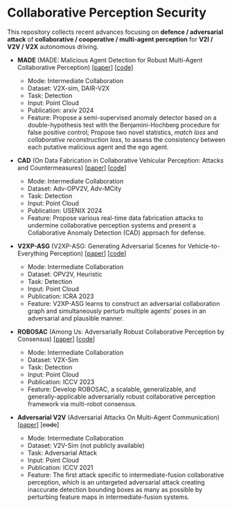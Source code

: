 # Collaborative Perception Security

This repository collects recent advances focusing on **defence / adversarial attack** of **collaborative / cooperative / multi-agent perception** for **V2I / V2V / V2X** autonomous driving. 

- **MADE** (MADE: Malicious Agent Detection for Robust Multi-Agent  Collaborative Perception) [[paper](https://arxiv.org/abs/2310.11901)] [[code](https://github.com/shengyin1224/MADE)]
  - Mode: Intermediate Collaboration
  - Dataset: V2X-sim, DAIR-V2X
  - Task: Detection
  - Input: Point Cloud
  - Publication: arxiv 2024
  - Feature: Propose a semi-supervised anomaly detector based on a double-hypothesis test with the Benjamini-Hochberg procedure for false positive control; Propose two novel statistics, _match loss_ and _collaborative reconstruction loss_, to assess the consistency between each putative malicious agent and the ego agent.
 
- **CAD** (On Data Fabrication in Collaborative Vehicular Perception: Attacks and Countermeasures) [[paper](https://www.usenix.org/conference/usenixsecurity24/presentation/zhang-qingzhao)] [[code](https://github.com/zqzqz/AdvCollaborativePerception)]
  - Mode: Intermediate Collaboration
  - Dataset: Adv-OPV2V, Adv-MCity
  - Task: Detection
  - Input: Point Cloud
  - Publication: USENIX 2024
  - Feature: Propose various real-time data fabrication attacks to undermine collaborative perception systems and present a Collaborative Anomaly Detection (CAD) approach for defense.
 
- **V2XP-ASG** (V2XP-ASG: Generating Adversarial Scenes for Vehicle-to-Everything Perception) [[paper](https://arxiv.org/abs/2209.13679)] [[code](https://github.com/XHwind/V2XP-ASG?tab=readme-ov-file)]
  - Mode: Intermediate Collaboration
  - Dataset: OPV2V, Heuristic
  - Task: Detection
  - Input: Point Cloud
  - Publication: ICRA 2023
  - Feature: V2XP-ASG learns to construct an adversarial collaboration graph and simultaneously perturb multiple agents’ poses in an adversarial and plausible manner.

- **ROBOSAC** (Among Us: Adversarially Robust Collaborative Perception by Consensus) [[paper](https://arxiv.org/abs/2303.09495)] [[code](https://github.com/coperception/ROBOSAC)]
  - Mode: Intermediate Collaboration
  - Dataset: V2X-Sim
  - Task: Detection
  - Input: Point Cloud
  - Publication: ICCV 2023
  - Feature: Develop ROBOSAC, a scalable, generalizable, and generally-applicable adversarially robust collaborative perception framework via multi-robot consensus.

- **Adversarial V2V** (Adversarial Attacks On Multi-Agent Communication) [[paper](https://arxiv.org/abs/2101.06560)] [~~code~~]
  - Mode: Intermediate Collaboration
  - Dataset: V2V-Sim (not publicly available)
  - Task: Adversarial Attack
  - Input: Point Cloud
  - Publication: ICCV 2021
  - Feature: The first attack specific to intermediate-fusion collaborative perception, which is an untargeted adversarial attack creating inaccurate detection bounding boxes as many as possible by perturbing feature maps in intermediate-fusion systems.
 
  
